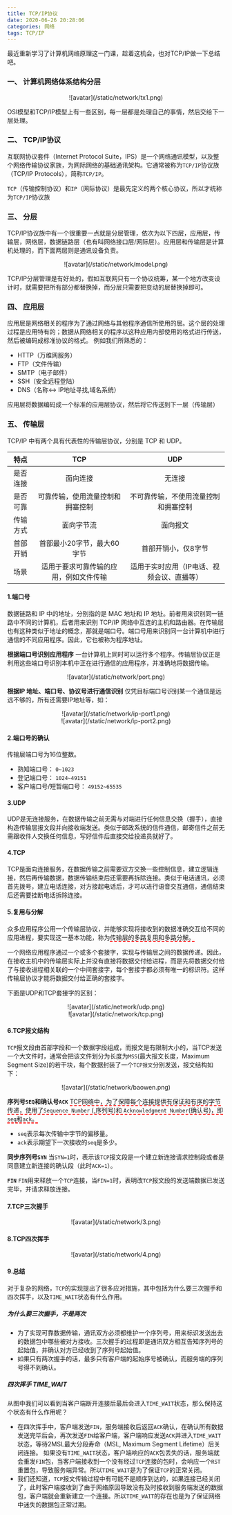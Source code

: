 ```yaml
---
title: TCP/IP协议
date: 2020-06-26 20:28:06
categories: 网络
tags: TCP/IP
---
```


最近重新学习了计算机网络原理这一门课，趁着这机会，也对TCP/IP做一下总结吧。

### 一、 计算机网络体系结构分层

<center>![avatar](/static/network/tx1.png)</center>

OSI模型和TCP/IP模型上有一些区别，每一层都是处理自己的事情，然后交给下一层处理。

<!--more-->

### 二、 TCP/IP协议
互联网协议套件（Internet Protocol Suite，IPS）是一个网络通讯模型，以及整个网络传输协议家族，为网际网络的基础通讯架构。它通常被称为`TCP/IP`协议族（TCP/IP Protocols），简称`TCP/IP`。

`TCP`（传输控制协议）和`IP`（网际协议）是最先定义的两个核心协议，所以才统称为`TCP/IP`协议族

### 三、 分层
TCP/IP协议族中有一个很重要一点就是分层管理，依次为以下四层，应用层，传输层，网络层，数据链路层（也有叫网络接口层/网际层）。应用层和传输层是计算机处理的，而下面两层则是通讯设备负责。

<center>![avatar](/static/network/model.png)</center>

TCP/IP分层管理是有好处的，假如互联网只有一个协议统筹，某一个地方改变设计时，就需要把所有部分都替换掉，而分层只需要把变动的层替换掉即可。

### 四、 应用层
应用层是网络相关的程序为了通过网络与其他程序通信所使用的层。这个层的处理过程是应用特有的；数据从网络相关的程序以这种应用内部使用的格式进行传送，然后被编码成标准协议的格式。
例如我们所熟悉的：

- HTTP（万维网服务）
- FTP（文件传输）
- SMTP（电子邮件）
- SSH（安全远程登陆）
- DNS（名称<-> IP地址寻找,域名系统）

应用层将数据编码成一个标准的应用层协议，然后将它传送到下一层（传输层）


### 五、 传输层
TCP/IP 中有两个具有代表性的传输层协议，分别是 TCP 和 UDP。

|    特点   | TCP       | UDP  |
|:-: 		| :-: 		| :-: |
|是否连接 	|面向连接 		| 无连接 |
|是否可靠 	| 可靠传输，使用流量控制和拥塞控制		| 不可靠传输，不使用流量控制和拥塞控制 |
|传输方式 	| 面向字节流	| 面向报文 |
|首部开销 	| 首部最小20字节，最大60字节	| 首部开销小，仅8字节 |
|场景     	| 适用于要求可靠传输的应用，例如文件传输	| 适用于实时应用（IP电话、视频会议、直播等） |

#### 1.端口号

数据链路和 IP 中的地址，分别指的是 MAC 地址和 IP 地址。前者用来识别同一链路中不同的计算机，后者用来识别 TCP/IP  网络中互连的主机和路由器。在传输层也有这种类似于地址的概念，那就是端口号。端口号用来识别同一台计算机中进行通信的不同应用程序。因此，它也被称为程序地址。

**根据端口号识别应用程序**
一台计算机上同时可以运行多个程序。传输层协议正是利用这些端口号识别本机中正在进行通信的应用程序，并准确地将数据传输。

<center>![avatar](/static/network/port.png)</center>

**根据IP 地址、端口号、协议号进行通信识别**
仅凭目标端口号识别某一个通信是远远不够的，所有还需要IP地址等，如：
<center>![avatar](/static/network/ip-port1.png)</center>
<center>![avatar](/static/network/ip-port2.png)</center>

#### 2.端口号的确认
传输层端口号为16位整数。
- 熟知端口号： `0~1023`
- 登记端口号： `1024~49151`
- 客户端口号/短暂端口号： `49152~65535`

#### 3.UDP
UDP是无连接服务，在数据传输之前无需与对端进行任何信息交换（握手），直接构造传输层报文段并向接收端发送。类似于邮政系统的信件通信，邮寄信件之前无需跟收件人交换任何信息，写好信件后直接交给投递员就好了。

#### 4.TCP
TCP是面向连接服务，在数据传输之前需要双方交换一些控制信息，建立逻辑连接，然后再传输数据，数据传输结束后还需要再拆除连接。类似于电话通讯，必须首先拨号，建立电话连接，对方接起电话后，才可以进行语音交互通信，通信结束后还需要挂断电话拆除连接。

#### 5.复用与分解
众多应用程序公用一个传输层协议，并能够实现将接收到的数据准确交互给不同的应用进程，要实现这一基本功能，称为<span style="border-bottom:2px dashed red;">传输层的多路复用和多路分解。</span>

一个网络应用程序通过一个或多个套接字，实现与传输层之间的数据传递。因此，在接收主机中的传输层实际上并没有直接将数据交付给进程，而是先将数据交付给了与接收进程相关联的一个中间套接字，每个套接字都必须有唯一的标识符。这样传输层协议才能将数据交付给正确的套接字。

下面是UDP和TCP套接字的区别：
<center>![avatar](/static/network/udp.png)</center>
<center>![avatar](/static/network/tcp.png)</center>

#### 6.TCP报文结构
`TCP`报文段由首部字段和一个数据字段组成，而报文是有限制大小的，当TCP发送一个大文件时，通常会把该文件划分为长度为`MSS`(最大报文长度，Maximum Segment Size)的若干块，每个数据封装了一个`TCP报文`分别发送，报文结构如下：

<center>![avatar](/static/network/baowen.png)</center>

**序列号`SEQ`和确认号`ACK`**
<span style="border-bottom:2px dashed red;">TCP网络中，为了保障每个连接提供有保证和有序的字节传递，使用了`Sequence Number` (,序列号)和 `Acknowledgment Number`(确认号)，即`seq`和`ack`。</span>

- `seq`表示每次传输中字节的偏移量。
- `ack`表示期望下一次接收的`seq`是多少。

**同步序列号`SYN`**
当`SYN=1`时，表示该`TCP`报文段是一个建立新连接请求控制段或者是同意建立新连接的确认段（此时`ACK=1`）。

**`FIN`**
`FIN`用来释放一个`TCP`连接，当`FIN=1`时，表明改`TCP`报文段的发送端数据已发送完毕，并请求释放连接。


#### 7.TCP三次握手
<center>![avatar](/static/network/3.png)</center>

#### 8.TCP四次挥手
<center>![avatar](/static/network/4.png)</center>

#### 9.总结
对于复杂的网络，`TCP`的实现提出了很多应对措施，其中包括为什么要三次握手和四次挥手，以及`TIME_WAIT`状态有什么作用。

##### 为什么要三次握手，不是两次
- 为了实现可靠数据传输，通讯双方必须都维护一个序列号，用来标识发送出去的数据包中哪些被对方接收。三次握手的过程即是通讯双方相互告知序列号的起始值，并确认对方已经收到了序列号起始值。
- 如果只有两次握手的话，最多只有客户端的起始序号被确认，而服务端的序列号得不到确认。

##### 四次挥手 TIME_WAIT
从图中我们可以看到当客户端断开连接后最后会进入`TIME_WAIT`状态，那么保持这个状态有什么作用呢？
- 在四次挥手中，客户端发送`FIN`，服务端接收后返回`ACK`确认，在确认所有数据发送完毕后会，再次发送`FIN`给客户端，客户端响应发送`ACK`并进入`TIME_WAIT`状态，等待2MSL最大分段寿命（MSL, Maximum Segment Lifetime）后关闭连接。
如果没有`TIME_WAIT`状态，客户端响应的`ACK`包丢失的话，服务端就会重发`FIN`包，当客户端接收到一个没有经过`TCP`连接的包时，会响应一个`RST`重置包，导致服务端异常。所以`TIME_WAIT`是为了保证`TCP`的正常关闭。
- 我们还知道，`TCP`报文传输过程中有可能不是顺序到达的，如果连接已经关闭了，此时客户端接收到了由于网络原因导致没有及时接收到服务端发送的数据包，客户端就会重新建立一个连接。所以`TIME_WAIT`的存在也是为了保证网络中迷失的数据包正常过期。
